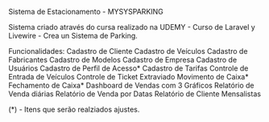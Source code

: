 Sistema de Estacionamento - MYSYSPARKING

Sistema criado através do cursa realizado na UDEMY - Curso de Laravel y Livewire - Crea un Sistema de Parking.

Funcionalidades:
Cadastro de Cliente
Cadastro de Veículos
Cadastro de Fabricantes
Cadastro de Modelos
Cadastro de Empresa
Cadastro de Usuários
Cadastro de Perfil de Acesso*
Cadastro de Tarifas
Controle de Entrada de Veículos
Controle de Ticket Extraviado
Movimento de Caixa*
Fechamento de Caixa*
Dashboard de Vendas com 3 Gráficos
Relatório de Venda diárias
Relatório de Venda por Datas
Relatório de Cliente Mensalistas

(*) - Itens que serão realziados ajustes.

